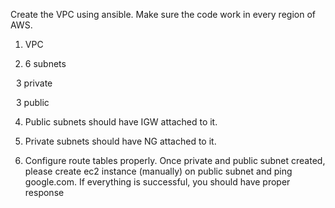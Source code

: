 Create the VPC using ansible. Make sure the code work in every region of AWS.  

1. VPC 

2. 6 subnets 

   3 private  

   3 public  

4. Public subnets should have IGW attached to it.  

5. Private subnets should have NG attached to it.  

6. Configure route tables properly. Once private and public subnet created, please create ec2 instance (manually)
on public subnet and ping google.com. If everything is successful, you should have proper response 
